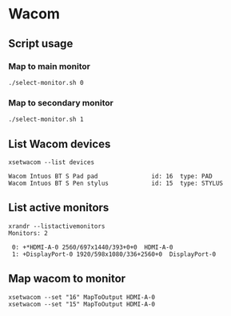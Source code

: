 # Wacom

## Script usage

### Map to main monitor

```
./select-monitor.sh 0
```

### Map to secondary monitor

```
./select-monitor.sh 1
```

## List Wacom devices

```
xsetwacom --list devices

Wacom Intuos BT S Pad pad               id: 16  type: PAD       
Wacom Intuos BT S Pen stylus            id: 15  type: STYLUS  
```

## List active monitors

```
xrandr --listactivemonitors
Monitors: 2

 0: +*HDMI-A-0 2560/697x1440/393+0+0  HDMI-A-0
 1: +DisplayPort-0 1920/598x1080/336+2560+0  DisplayPort-0
```

## Map wacom to monitor

```
xsetwacom --set "16" MapToOutput HDMI-A-0
xsetwacom --set "15" MapToOutput HDMI-A-0
```
